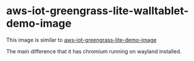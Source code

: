 # aws-iot-greengrass-lite-walltablet-demo-image

This image is similar to [aws-iot-greengrass-lite-demo-image](../aws-iot-greengrass-lite-demo-image/README.md)

The main difference that it has chromium running on wayland installed.
